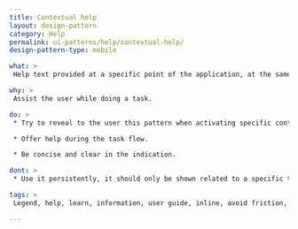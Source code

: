 ```yaml
---
title: Contextual help
layout: design-pattern
category: Help
permalink: ui-patterns/help/contextual-help/
design-pattern-type: mobile

what: >
 Help text provided at a specific point of the application, at the same screen level and revealed during a specific task.

why: >
 Assist the user while doing a task. 

do: >
 * Try to reveal to the user this pattern when activating specific controls.

 * Offer help during the task flow.

 * Be concise and clear in the indication.

dont: >
 * Use it persistently, it should only be shown related to a specific task.

tags: >
 Legend, help, learn, information, user guide, inline, avoid friction, context, guide, assist.

---
```

